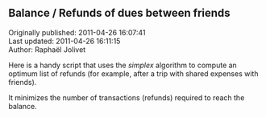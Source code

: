 ## Balance / Refunds of dues between friends  
Originally published: 2011-04-26 16:07:41  
Last updated: 2011-04-26 16:11:15  
Author: Raphaël Jolivet  
  
Here is a handy script that uses the *simplex* algorithm to compute an optimum list of refunds (for example, after a trip with shared expenses with friends).

It minimizes the number of transactions (refunds) required to reach the balance.